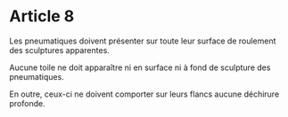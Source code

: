 # Article 8

Les pneumatiques doivent présenter sur toute leur surface de roulement des sculptures apparentes.

Aucune toile ne doit apparaître ni en surface ni à fond de sculpture des pneumatiques.

En outre, ceux-ci ne doivent comporter sur leurs flancs aucune déchirure profonde.
